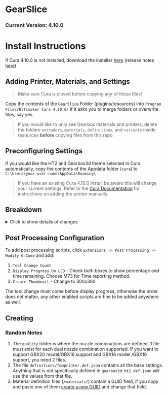 # GearSlice
### Current Version: 4.10.0

# Install Instructions
If Cura 4.10.0 is not installed, download the installer [here](https://github.com/Ultimaker/Cura/releases/download/4.10.0/Ultimaker_Cura-4.10.0-amd64.exe) (release notes [here](https://github.com/Ultimaker/Cura/releases/tag/4.10.0))

## Adding Printer, Materials, and Settings
> Make sure Cura is closed before copying any of these files!

Copy the contents of the `GearSlice` Folder (plugins/resources) into `Program Files/Ultimaker Cura 4.10.0/` if it asks you to merge folders or overwrite files, say yes.
> If you would like to only see Gearbox materials and printers, delete the folders `extruders`, `materials`, `definitions`, and `variants` inside resources **before** copying files from this repo.

## Preconfiguring Settings
If you would like the HT2 and Gearbox3d theme selected in Cura automatically, copy the contents of the Appdata folder (`cura`) to `C:\Users\your-user-name\AppData\Roaming\`
> If you have an existing Cura 4.10.0 install be aware this will change your current settings. Refer to the [Cura Documentation](https://support.ultimaker.com/hc/en-us/articles/360012033899-How-to-add-a-printer-to-Ultimaker-Cura) for instructions on adding the printer manually.

## Breakdown
<details>
<summary>Click to show details of changes</summary>

- plugins
  - This contains a script for the `PostProcessingPlugin.py` that helps calculate a more accurate time estimate for prints on the HT2.
- resources
  - definitions
    - Definition file for the HT2
  - extruders
    - Definition files for the 2 HT2 extruders.
  - images
    - Splash screen and logo images for Cura skin
  - materials
    - Definitions for all the 3DXTech materials
  - quality
    - Settings for how the materials print on the HT2, broken down by nozzle
  - setting_visibility
    - These allow different levels of viewable settings in Cura. To see the settings that we recommend changing, use the Gearbox3d level. You may change settings using advanced, however be sure to follow the recommended limits and warnings inside Cura to ensure proper operation of the HT2.
  - themes
    - An optional dark theme for Cura
  - variants
    - Cura supports multiple variants for each extruder, which is differentiated by nozzle size with these definitions. These are required for the different material profiles to work with each different sized nozzle.
</details>

## Post Processing Configuration

To add post processing scripts, click `Extensions -> Post Processing -> Modify G-Code` and add:
 1. `Tool Change Count`
 2. `Display Progress On LCD` - Check both boxes to show percentage and time remaining. Choose M73 for Time reporting method.
 3. `Create Thumbnail` - Change to 300x300


The tool change must come before display progress, otherwise the order does not matter, any other enabled scripts are fine to be added anywhere as well.

## Creating
### Random Notes
1. The `quality` folder is where the nozzle combinations are defined. 1 file must exist for each dual nozzle combination supported. If you want to support GBX20 model/GBX16 support and GBX16 model /GBX16 support, you need 2 files.
2. The file `definitions/fdmprinter.def.json` contains all the base settings. Anything that is not specifically defined in `gearbox3d_ht2.def.json` will use the values from that file.
3. Material definition files (`/materials/`) contain a GUID field, if you copy and paste one of them [create a new GUID](https://www.guidgenerator.com/) and change that field.